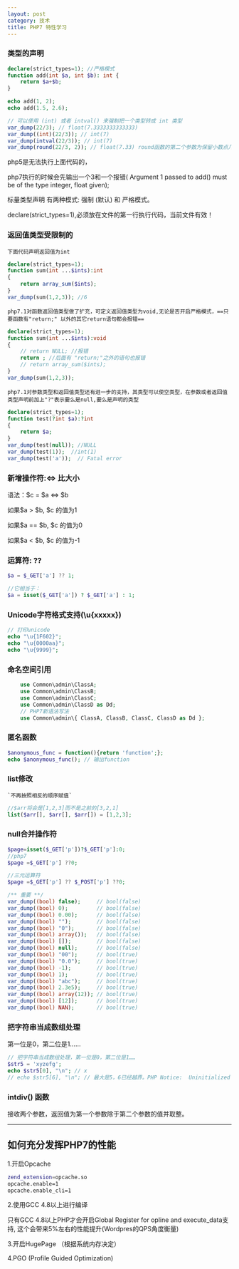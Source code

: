 ```yaml
---
layout: post
category: 技术
title: PHP7 特性学习
---
```

### 类型的声明
```php
declare(strict_types=1); //严格模式
function add(int $a, int $b): int {
    return $a+$b;
}

echo add(1, 2);
echo add(1.5, 2.6);

// 可以使用 (int) 或者 intval() 来强制把一个类型转成 int 类型
var_dump(22/3); // float(7.3333333333333)
var_dump((int)(22/3)); // int(7)
var_dump(intval(22/3)); // int(7)
var_dump(round(22/3, 2)); // float(7.33) round函数的第二个参数为保留小数点几位
```
php5是无法执行上面代码的，

php7执行的时候会先输出一个3和一个报错( Argument 1 passed to add() must be of the type integer, float given);

标量类型声明 有两种模式: 强制 (默认) 和 严格模式。

declare(strict_types=1),必须放在文件的第一行执行代码，当前文件有效！

### 返回值类型受限制的
`下面代码声明返回值为int`

```php
declare(strict_types=1); 
function sum(int ...$ints):int
{
    return array_sum($ints);
}
var_dump(sum(1,2,3)); //6
```



`php7.1对函数返回值类型做了扩充，可定义返回值类型为void,无论是否开启严格模式，==只要函数有"return;" 以外的其它return语句都会报错==`
```php
declare(strict_types=1); 
function sum(int ...$ints):void
{
    // return NULL; //报错
    return ; //后面有 "return;"之外的语句也报错 
    // return array_sum($ints);
}
var_dump(sum(1,2,3));
```

`php7.1对参数类型和返回值类型还有进一步的支持，其类型可以使空类型，在参数或者返回值类型声明前加上"?"表示要么是null,要么是声明的类型`
```php
declare(strict_types=1); 
function test(?int $a):?int
{
    return $a;
}
var_dump(test(null)); //NULL 
var_dump(test(1));  //int(1)
var_dump(test('a'));  // Fatal error
```


### 新增操作符:<=> 比大小 

语法：$c = $a <=> $b

如果$a > $b, $c 的值为1

如果$a == $b, $c 的值为0

如果$a < $b, $c 的值为-1

### 运算符: ??
```php
$a = $_GET['a'] ?? 1;

//它相当于：
$a = isset($_GET['a']) ? $_GET['a'] : 1;
```

### Unicode字符格式支持(\u{xxxxx})
```php
// 打印unicode
echo "\u{1F602}"; 
echo "\u{0000aa}";
echo "\u{9999}";
```

### 命名空间引用
```php
    use Common\admin\ClassA;
    use Common\admin\ClassB;
    use Common\admin\ClassC;
    use Common\admin\ClassD as Dd;
    // PHP7新语法写法
    use Common\admin\{ ClassA, ClassB, ClassC, ClassD as Dd };
```

### 匿名函数
```php
$anonymous_func = function(){return 'function';};
echo $anonymous_func(); // 输出function
```

### list修改
    `不再按照相反的顺序赋值`
```php
//$arr将会是[1,2,3]而不是之前的[3,2,1]
list($arr[], $arr[], $arr[]) = [1,2,3];
```


### null合并操作符

```php
$page=isset($_GET['p'])?$_GET['p']:0;
//php7
$page =$_GET['p'] ??0;

//三元运算符
$page =$_GET['p'] ?? $_POST['p'] ??0;
```
```php
/** 重要 **/
var_dump((bool) false);     // bool(false)
var_dump((bool) 0);         // bool(false)
var_dump((bool) 0.00);      // bool(false)
var_dump((bool) "");        // bool(false)
var_dump((bool) "0");       // bool(false)
var_dump((bool) array());   // bool(false)
var_dump((bool) []);        // bool(false)
var_dump((bool) null);      // bool(false)
var_dump((bool) "00");      // bool(true)
var_dump((bool) "0.0");     // bool(true)
var_dump((bool) -1);        // bool(true)
var_dump((bool) 1);         // bool(true)
var_dump((bool) "abc");     // bool(true)
var_dump((bool) 2.3e5);     // bool(true)
var_dump((bool) array(12)); // bool(true)
var_dump((bool) [12]);      // bool(true)
var_dump((bool) NAN);       // bool(true)
```

### 把字符串当成数组处理
第一位是0，第二位是1……
```php
// 把字符串当成数组处理，第一位是0，第二位是1……
$str5 = 'xyzefg';
echo $str5[0], "\n"; // x
// echo $str5[6], "\n"; // 最大是5，6已经越界。PHP Notice:  Uninitialized string offset:
```

###  intdiv() 函数
接收两个参数，返回值为第一个参数除于第二个参数的值并取整。

--------------------------------------------------
## 如何充分发挥PHP7的性能
1.开启Opcache
```zsh
zend_extension=opcache.so
opcache.enable=1
opcache.enable_cli=1
```
2.使用GCC 4.8以上进行编译

只有GCC 4.8以上PHP才会开启Global Register for opline and execute_data支持, 这个会带来5%左右的性能提升(Wordpres的QPS角度衡量)

3.开启HugePage （根据系统内存决定）

4.PGO (Profile Guided Optimization)